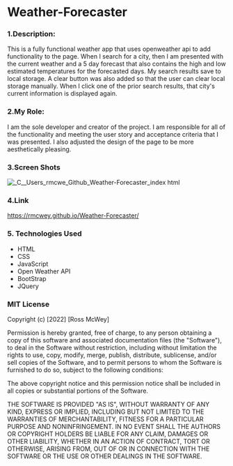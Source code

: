 # Weather-Forecaster
### 1.Description: 
This is a fully functional weather app that uses openweather api to add functionality to the page. When I search for a city, then I am presented with the current weather and a 5 day forecast that also contains the high and low estimated temperatures for the forecasted days. My search results save to local storage. A clear button was also added so that the user can clear local storage manually. When I click one of the prior search results, that city's current information is displayed again. 
<br> 
### 2.My Role:
I am the sole developer and creator of the project. I am responsible for all of the functionality and meeting the user story and acceptance criteria that I was presented. I also adjusted the design of the page to be more aesthetically pleasing.

### 3.Screen Shots
![_C__Users_rmcwe_Github_Weather-Forecaster_index html](https://user-images.githubusercontent.com/95650769/153378602-6ffe3491-8ba0-4426-8662-21497fec1e07.png)

### 4.Link
https://rmcwey.github.io/Weather-Forecaster/

### 5. Technologies Used
* HTML
* CSS
* JavaScript
* Open Weather API
* BootStrap
* JQuery

### MIT License

Copyright (c) [2022] [Ross McWey]

Permission is hereby granted, free of charge, to any person obtaining a copy
of this software and associated documentation files (the "Software"), to deal
in the Software without restriction, including without limitation the rights
to use, copy, modify, merge, publish, distribute, sublicense, and/or sell
copies of the Software, and to permit persons to whom the Software is
furnished to do so, subject to the following conditions:

The above copyright notice and this permission notice shall be included in all
copies or substantial portions of the Software.

THE SOFTWARE IS PROVIDED "AS IS", WITHOUT WARRANTY OF ANY KIND, EXPRESS OR
IMPLIED, INCLUDING BUT NOT LIMITED TO THE WARRANTIES OF MERCHANTABILITY,
FITNESS FOR A PARTICULAR PURPOSE AND NONINFRINGEMENT. IN NO EVENT SHALL THE
AUTHORS OR COPYRIGHT HOLDERS BE LIABLE FOR ANY CLAIM, DAMAGES OR OTHER
LIABILITY, WHETHER IN AN ACTION OF CONTRACT, TORT OR OTHERWISE, ARISING FROM,
OUT OF OR IN CONNECTION WITH THE SOFTWARE OR THE USE OR OTHER DEALINGS IN THE
SOFTWARE.
